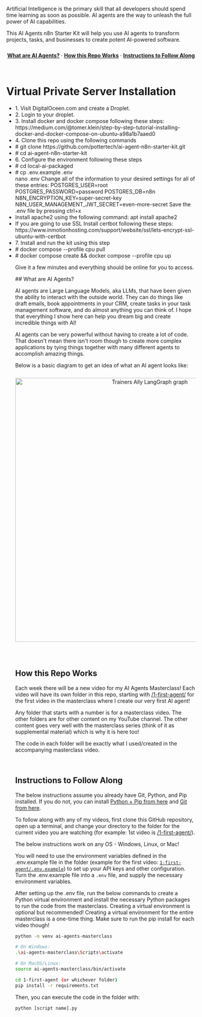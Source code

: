 <p>
  Artificial Intelligence is the primary skill that all developers should spend time learning as soon as possible.
  AI agents are the way to unleash the full power of AI capabilities. 
  
  This AI Agents n8n Starter Kit will help you use AI agents to transform projects, tasks, and businesses
  to create potent AI-powered software. 
</p>

<p align="center" style="margin-top: 25px">
  <a href="#what-are-ai-agents"><strong>What are AI Agents?</strong></a> ·
  <a href="#how-this-repo-works"><strong>How this Repo Works</strong></a> ·
  <a href="#instructions-to-follow-along"><strong>Instructions to Follow Along</strong></a>
</p>
<br/>

# Virtual Private Server Installation
<p>
<ul>
<li>1. Visit DigitalOceen.com and create a Droplet.</li>
<li>2. Login to your droplet.</li>
<li>3. Install docker and docker compose following these steps: https://medium.com/@tomer.klein/step-by-step-tutorial-installing-docker-and-docker-compose-on-ubuntu-a98a1b7aaed0</li>
<li>4. Clone this repo using the following commands</li>
<li>   # git clone https://github.com/pottertech/ai-agent-n8n-starter-kit.git</li>
<li>   # cd ai-agent-n8n-starter-kit</li>
<li>6. Configure the environment following these steps</li>
<li>   # cd local-ai-packaged</li>
<li>   # cp .env.example .env</li>
    nano .env
    Change all of the information to your desired settings for all of these entries:
       POSTGRES_USER=root
       POSTGRES_PASSWORD=password
       POSTGRES_DB=n8n
       N8N_ENCRYPTION_KEY=super-secret-key
       N8N_USER_MANAGEMENT_JWT_SECRET=even-more-secret
    Save the .env file by pressing ctrl+x
<li>Install apache2 using the following command: apt install apache2</li>
<li>If you are going to use SSL Install certbot following these steps: https://www.inmotionhosting.com/support/website/ssl/lets-encrypt-ssl-ubuntu-with-certbot </li>
  
<li>7. Install and run the kit using this step</li>
<li>   # docker compose --profile cpu pull</li>
<li>   # docker compose create && docker compose --profile cpu up</li>
   
Give it a few minutes and everything should be online for you to access.   
</p>
## What are AI Agents?

AI agents are Large Language Models, aka LLMs, that have been given the ability to interact with the outside world. They
can do things like draft emails, book appointments in your CRM, create tasks in your task management software, and
do almost anything you can think of. I hope that everything I show here can help you dream big
and create incredible things with AI!

AI agents can be very powerful without having to create a lot of code. That doesn't mean there isn't room though
to create more complex applications by tying things together with many different agents to accomplish
amazing things. 

Below is a basic diagram to get an idea of what an AI agent looks like:

<div align="center" style="margin-top: 25px;margin-bottom:25px">
<img width="700" alt="Trainers Ally LangGraph graph" src="https://i.imgur.com/ChRoV8W.png">
</div>

<br/>

## How this Repo Works

Each week there will be a new video for my AI Agents Masterclass! Each video will have its own folder
in this repo, starting with [/1-first-agent/](/1-first-agent) for the first video in the masterclass
where I create our very first AI agent! 

Any folder that starts with a number is for a masterclass video. The other folders are for other content
on my YouTube channel. The other content goes very well with the masterclass series (think of it as
supplemental material) which is why it is here too!

The code in each folder will be exactly what I used/created in the accompanying masterclass video.

<br/>

## Instructions to Follow Along

The below instructions assume you already have Git, Python, and Pip installed. If you do not, you can install
[Python + Pip from here](https://www.python.org/downloads/) and [Git from here](https://git-scm.com/).

To follow along with any of my videos, first clone this GitHub repository, open up a terminal,
and change your directory to the folder for the current video you are watching (for example: 1st video is [/1-first-agent/](/1-first-agent)).

The below instructions work on any OS - Windows, Linux, or Mac!

You will need to use the environment variables defined in the .env.example file in the folder (example for the first video: [`1-first-agent/.env.example`](/1-first-agent/.env.example)) to set up your API keys and other configuration. Turn the .env.example file into a `.env` file, and supply the necessary environment variables.

After setting up the .env file, run the below commands to create a Python virtual environment and install the necessary Python packages to run the code from the masterclass. Creating a virtual environment is optional but recommended! Creating a virtual environment for the entire masterclass is a one-time thing. Make sure to run the pip install for each video though!

```bash
python -m venv ai-agents-masterclass

# On Windows:
.\ai-agents-masterclass\Scripts\activate

# On MacOS/Linux: 
source ai-agents-masterclass/bin/activate

cd 1-first-agent (or whichever folder)
pip install -r requirements.txt
```

Then, you can execute the code in the folder with:

```bash
python [script name].py
```
